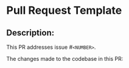 # Pull Request Template

## Description:

This PR addresses issue #`<NUMBER>`.

The changes made to the codebase in this PR:

